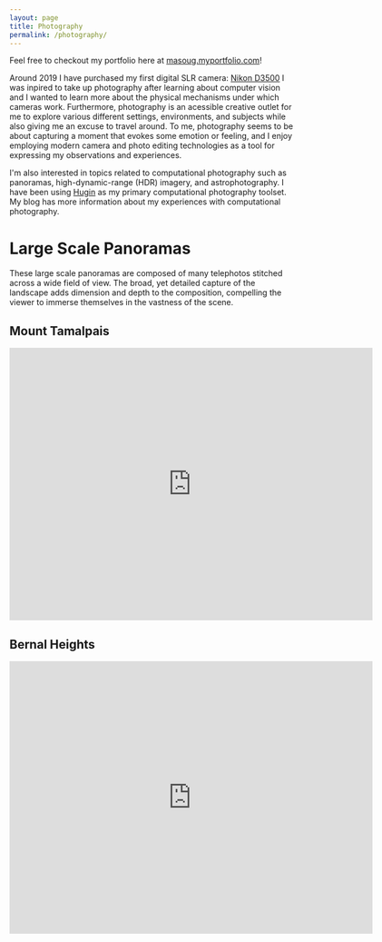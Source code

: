 ```yaml
---
layout: page
title: Photography
permalink: /photography/
---
```


Feel free to checkout my portfolio here at [masoug.myportfolio.com](https://masoug.myportfolio.com/)!

Around 2019 I have purchased my first digital SLR camera: [Nikon D3500](https://www.nikonusa.com/en/nikon-products/product/dslr-cameras/d3500.html) I was inpired to take up photography after learning about computer vision and I wanted to learn more about the physical mechanisms under which cameras work. Furthermore, photography is an acessible creative outlet for me to explore various different settings, environments, and subjects while also giving me an excuse to travel around. To me, photography seems to be about capturing a moment that evokes some emotion or feeling, and I enjoy employing modern camera and photo editing technologies as a tool for expressing my observations and experiences.

I'm also interested in topics related to computational photography such as panoramas, high-dynamic-range (HDR) imagery, and astrophotography. I have been using [Hugin](http://hugin.sourceforge.net/) as my primary computational photography toolset. My blog has more information about my experiences with computational photography.

# Large Scale Panoramas
These large scale panoramas are composed of many telephotos stitched across a wide field of view. The broad, yet detailed capture of the landscape adds dimension and depth to the composition, compelling the viewer to immerse themselves in the vastness of the scene.


## Mount Tamalpais
<iframe width="640" height="480" src="https://gigapan.com/embeds/boohuCD_mbE/" frameborder="0" allowfullscreen webkitallowfullscreen mozallowfullscreen ></iframe>

## Bernal Heights
<iframe width="640" height="480" src="https://www.gigapan.org/embeds/4hwmg_SfOOw/" frameborder="0" allowfullscreen webkitallowfullscreen mozallowfullscreen ></iframe>

